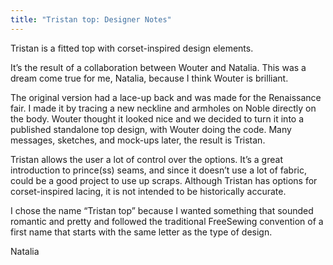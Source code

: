 ```yaml
---
title: "Tristan top: Designer Notes"
---
```


Tristan is a fitted top with corset-inspired design elements.

It’s the result of a collaboration between Wouter and Natalia. This was a dream come true for me, Natalia, because I think Wouter is brilliant.

The original version had a lace-up back and was made for the Renaissance fair. I made it by tracing a new neckline and armholes on Noble directly on the body. Wouter thought it looked nice and we decided to turn it into a published standalone top design, with Wouter doing the code. Many messages, sketches, and mock-ups later, the result is Tristan.

Tristan allows the user a lot of control over the options. It’s a great introduction to prince(ss) seams, and since it doesn’t use a lot of fabric, could be a good project to use up scraps. Although Tristan has options for corset-inspired lacing, it is not intended to be historically accurate.

I chose the name “Tristan top” because I wanted something that sounded romantic and pretty and followed the traditional FreeSewing convention of a first name that starts with the same letter as the type of design.

Natalia
